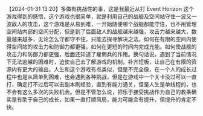 
【2024-01-31 13:20】多做有挑战性的事，这是我最近从打 Event Horizon 这个游戏得到的感悟，这个游戏也很简单，就是利用自己的战舰及空间站守住一波又一波敌人的攻击，这个游戏是从易到难，一开始随便哪个战舰都能守住，也不用管理空间站内部的空间分配，但是到了后面敌人的战舰越来越强，攻击力越来越大，数量越来越多，无论怎么守都守不住，只能去探寻解决之法。如何在有限的空间内使得空间站的攻击力和防御力都更强，如何在更短的时间内完成充能。如何使战舰的攻击力和防御力都更强，后面还知道了雇佣兵的作用。换句话说，遇到了当前情况下无法逾越的困难时，迫使自己去了解游戏的机制，补齐短板，让自己在有限的资源内有更大的输出。人生和这个游戏有点类似，但是不完全像，在一个人的成长过程中也是从简单到困难，也会遇到各种挑战，但是在游戏中一个关卡没过可以一直打，确定打不过后可以去副本刷经验，直到有能力通关，但是人生是单线程的，也不会有这么多次的失败机会。但是不管怎么说，把乐于接受挑战作为自己的教条确实是有助于自己的成长，如果一直打顺风局，能力可能会有提升，但提升的肯定不快。